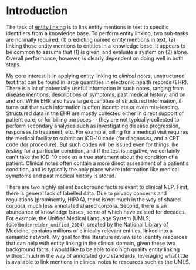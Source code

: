 # Introduction

The task of [entity linking](https://en.wikipedia.org/wiki/Entity_linking) is to link entity mentions in text to specific identifiers from a knowledge base. To perform entity linking, two sub-tasks are normally required: (1) predicting named entity mentions in text, (2) linking those entity mentions to entities in a knowledge base. It appears to be common to assume that (1) is given, and evaluate a system on (2) alone. Overall performance, however, is clearly dependent on doing well in both steps.

My core interest is in applying entity linking to *clinical notes*, unstructured text that can be found in large quantities in electronic health records (EHR). There is a lot of potentially useful information in such notes, ranging from disease mentions, descriptions of symptoms, past medical history, and on and on. While EHR also have large quantities of structured information, it turns out that such information is often incomplete or even mis-leading. Structured data in the EHR are mostly collected either in direct support of patient care, or for billing purposes -- they are not typically collected to perform secondary analyses such as investigating disease progression, responses to treatment, etc. For example, billing for a medical visit requires the medical facility to submit an ICD-10 code (for diagnosis), and a CPT code (for procedure). But such codes will be issued even for things like *testing* for a particular condition, and if the test is negative, we certainly can't take the ICD-10 code as a true statement about the condition of a patient. Clinical notes often contain a more direct assessment of a patient's condition, and is typically the only place where information like medical symptoms and past medical history is stored.

There are two highly salient background facts relevant to clinical NLP. First, there is general lack of labelled data. Due to privacy concerns and regulations (prominently, HIPAA), there is not much in the way of shared corpora, much less annotated shared corpora. Second, there is an abundance of knowledge bases, some of which have existed for decades. For example, the Unified Medical Language System (UMLS; {cite}`bodenreider_unified_2004`), created by the National Library of Medicine, contains millions of clinically relevant entities, linked into a semantic network. My goal for this literature review is to identify resources that can help with entity linking in the clinical domain, given these two background facts. I would like to be able to do high quality entity linking without much in the way of annotated gold standards, leveraging what little is available to link mentions in clinical notes to resources such as the UMLS.

```{tableofcontents}
```
